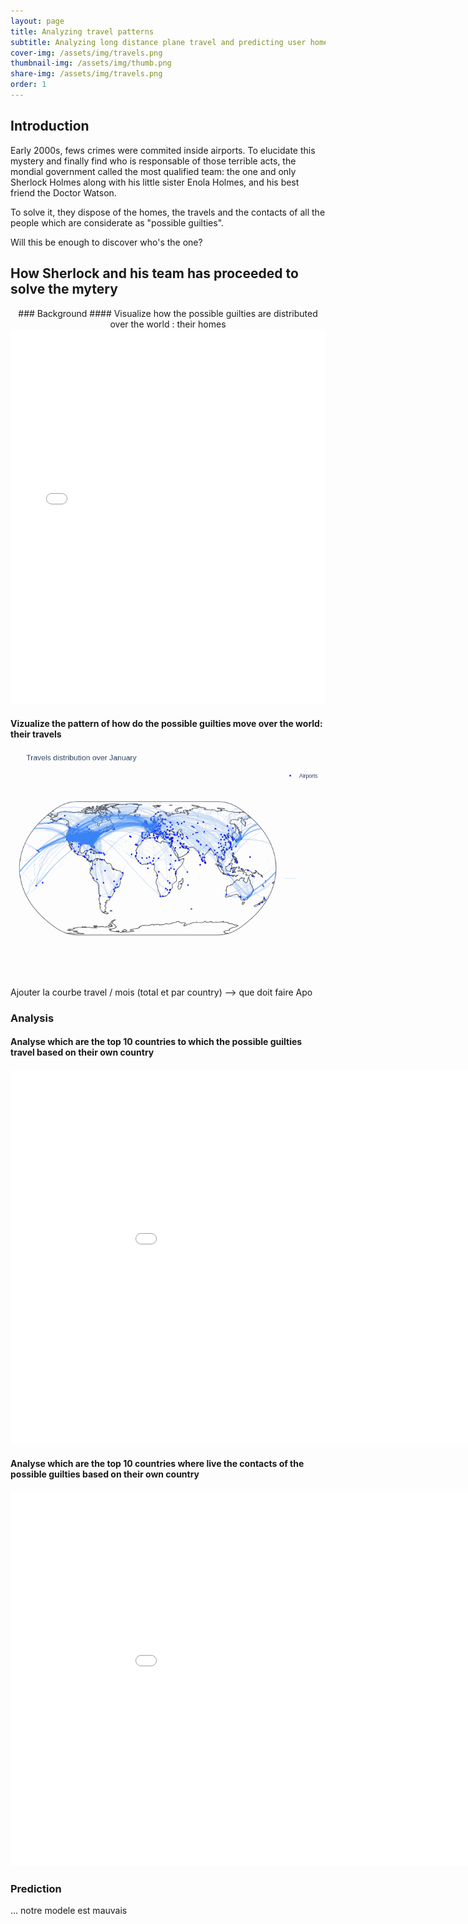 ```yaml
---
layout: page
title: Analyzing travel patterns
subtitle: Analyzing long distance plane travel and predicting user home area based on their long distance travels
cover-img: /assets/img/travels.png
thumbnail-img: /assets/img/thumb.png
share-img: /assets/img/travels.png
order: 1
---
```


## Introduction
Early 2000s, fews crimes were commited inside airports. To elucidate this mystery and finally find who is responsable of those terrible acts, the mondial government called the most qualified team: the one and only Sherlock Holmes along with his little sister Enola Holmes, and his best friend the Doctor Watson.

To solve it, they dispose of the homes, the travels and the contacts of all the people which are considerate as "possible guilties".

Will this be enough to discover who's the one?


## How Sherlock and his team has proceeded to solve the mytery
<div align="center">
### Background
#### Visualize how the possible guilties are distributed over the world : their homes

<iframe src="assets/homes_map.html" width="100%" height="600" frameborder="0" style="border:0" allowfullscreen></iframe></div>


#### Vizualize the pattern of how do the possible guilties move over the world: their travels

![Alt Text](assets/img/animated-2.gif)

Ajouter la courbe travel / mois (total et par country) --> que doit faire Apo


### Analysis
#### Analyse which are the top 10 countries to which the possible guilties travel based on their own country

<div align="center"><iframe src="assets/top10visited.html" width="1000" height="600" frameborder="0" style="border:0" allowfullscreen></iframe></div>

#### Analyse which are the top 10 countries where live the contacts of the possible guilties based on their own country

<div align="center"><iframe src="assets/top10friends.html" width="1000" height="600" frameborder="0" style="border:0" allowfullscreen></iframe></div>

### Prediction

... notre modele est mauvais



